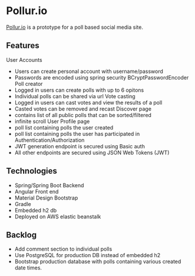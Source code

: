 
# Pollur.io 

[Pollur.io](Pollur.io) is a prototype for a poll based social media site.

## Features

User Accounts
- Users can create personal account with username/password
- Passwords are encoded using spring security BCryptPasswordEncoder
Poll creator
- Logged in users can create polls with up to 6 opitons
- Individual polls can be shared via url
Vote casting
- Logged in users can cast votes and view the results of a poll
- Casted votes can be removed and recast
Discover page
- contains list of all public polls that can be sorted/filtered
- infinite scroll
User Profile page
- poll list containing polls the user created
- poll list containing polls the user has participated in
Authentication/Authorization
- JWT generation endpoint is secured using Basic auth
- All other endpoints are secured using JSON Web Tokens (JWT)


## Technologies

- Spring/Spring Boot Backend
- Angular Front end
- Material Design Bootstrap
- Gradle
- Embedded h2 db
- Deployed on AWS elastic beanstalk
## Backlog
- Add comment section to individual polls
- Use PostgreSQL for production DB instead of embedded h2
- Bootstrap production database with polls containing various created date times.